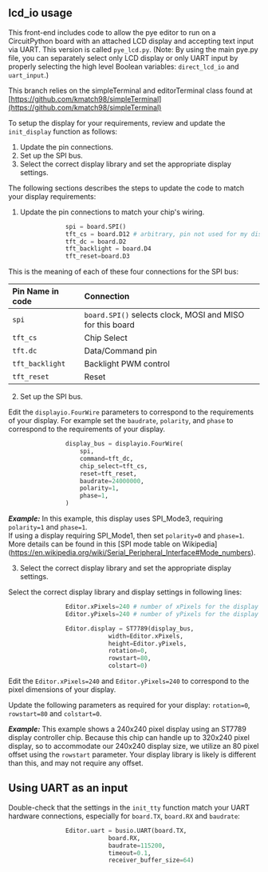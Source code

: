 ## lcd_io usage

This front-end includes code to allow the pye editor to run on a CircuitPython board with an attached LCD display and accepting text input via UART. This version is called `pye_lcd.py`.  (Note: By using the main pye.py file, you can separately select only LCD display or only UART input by properly selecting the high level Boolean variables: `direct_lcd_io` and `uart_input`.)

This branch relies on the simpleTerminal and editorTerminal class found at [https://github.com/kmatch98/simpleTerminal](https://github.com/kmatch98/simpleTerminal)

To setup the display for your requirements, review and update the `init_display` function as follows:

1. Update the pin connections.  
2. Set up the SPI bus.  
3. Select the correct display library and set the appropriate display settings.

The following sections describes the steps to update the code to match your display requirements:

1. Update the pin connections to match your chip's wiring.

```python
                spi = board.SPI()
                tft_cs = board.D12 # arbitrary, pin not used for my display
                tft_dc = board.D2
                tft_backlight = board.D4
                tft_reset=board.D3
```

This is the meaning of each of these four connections for the SPI bus:

|Pin Name in code |Connection|
|:---|:---| 
|`spi`| `board.SPI()` selects clock, MOSI and MISO for this board
|`tft_cs`|Chip Select|
|`tft.dc`| Data/Command pin|
|`tft_backlight`| Backlight PWM control|
|`tft_reset`| Reset|

2. Set up the SPI bus.  

Edit the `displayio.FourWire` parameters to correspond to the requirements of your display.  For example set the `baudrate`, `polarity`, and `phase` to correspond to the requirements of your display.

```python
                display_bus = displayio.FourWire(
                    spi,
                    command=tft_dc,
                    chip_select=tft_cs,
                    reset=tft_reset,
                    baudrate=24000000,
                    polarity=1,
                    phase=1,
                )
```
***Example:*** In this example, this display uses SPI\_Mode3, requiring `polarity=1` and `phase=1`.  
If using a display requiring SPI_Mode1, then set `polarity=0` and `phase=1`.  More details can be found in this [SPI mode table on Wikipedia] (https://en.wikipedia.org/wiki/Serial_Peripheral_Interface#Mode_numbers).

3. Select the correct display library and set the appropriate display settings.

Select the correct display library and display settings in following lines:

```python
                Editor.xPixels=240 # number of xPixels for the display
                Editor.yPixels=240 # number of yPixels for the display

                Editor.display = ST7789(display_bus, 
                			width=Editor.xPixels, 
                			height=Editor.yPixels, 
                			rotation=0, 
                			rowstart=80, 
                			colstart=0)

```

Edit the `Editor.xPixels=240` and `Editor.yPixels=240` to correspond to the pixel dimensions of your display.

Update the following parameters as required for your display: `rotation=0`, `rowstart=80` and `colstart=0`.


***Example:*** This example shows a 240x240 pixel display using an ST7789 display controller chip.  Because this chip can handle up to 320x240 pixel display, so to accommodate our 240x240 display size, we utilize an 80 pixel offset using the `rowstart` parameter.  Your display library is likely is different than this, and may not require any offset.

## Using UART as an input
Double-check that the settings in the `init_tty` function match your UART hardware connections, especially for `board.TX`, `board.RX` and `baudrate`:

```python
                Editor.uart = busio.UART(board.TX, 
                			board.RX, 
                			baudrate=115200, 
                			timeout=0.1, 
                			receiver_buffer_size=64)
```

